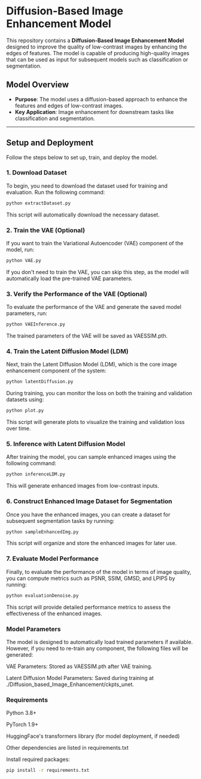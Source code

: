 # Diffusion-Based Image Enhancement Model

This repository contains a **Diffusion-Based Image Enhancement Model** designed to improve the quality of low-contrast images by enhancing the edges of features. The model is capable of producing high-quality images that can be used as input for subsequent models such as classification or segmentation.

## Model Overview

- **Purpose**: The model uses a diffusion-based approach to enhance the features and edges of low-contrast images.
- **Key Application**: Image enhancement for downstream tasks like classification and segmentation.

---

## Setup and Deployment

Follow the steps below to set up, train, and deploy the model.

### 1. Download Dataset

To begin, you need to download the dataset used for training and evaluation. Run the following command:

```bash
python extractDataset.py
```
This script will automatically download the necessary dataset.

### 2. Train the VAE (Optional)

If you want to train the Variational Autoencoder (VAE) component of the model, run:

```bash
python VAE.py
```
If you don't need to train the VAE, you can skip this step, as the model will automatically load the pre-trained VAE parameters.

### 3. Verify the Performance of the VAE (Optional)

To evaluate the performance of the VAE and generate the saved model parameters, run:

```bash
python VAEInference.py
```
The trained parameters of the VAE will be saved as VAESSIM.pth.

### 4. Train the Latent Diffusion Model (LDM)

Next, train the Latent Diffusion Model (LDM), which is the core image enhancement component of the system:

```bash
python latentDiffusion.py
```

During training, you can monitor the loss on both the training and validation datasets using:

```bash
python plot.py
```
This script will generate plots to visualize the training and validation loss over time.

### 5. Inference with Latent Diffusion Model

After training the model, you can sample enhanced images using the following command:

```bash
python inferenceLDM.py
```
This will generate enhanced images from low-contrast inputs.

### 6. Construct Enhanced Image Dataset for Segmentation

Once you have the enhanced images, you can create a dataset for subsequent segmentation tasks by running:

```bash
python sampleEnhancedImg.py
```

This script will organize and store the enhanced images for later use.

### 7. Evaluate Model Performance

Finally, to evaluate the performance of the model in terms of image quality, you can compute metrics such as PSNR, SSIM, GMSD, and LPIPS by running:

```bash
python evaluationDenoise.py
```
This script will provide detailed performance metrics to assess the effectiveness of the enhanced images.

### Model Parameters
The model is designed to automatically load trained parameters if available. However, if you need to re-train any component, the following files will be generated:

VAE Parameters: Stored as VAESSIM.pth after VAE training.

Latent Diffusion Model Parameters: Saved during training at ./Diffusion_based_Image_Enhancement/ckpts_unet.

### Requirements

Python 3.8+

PyTorch 1.9+

HuggingFace's transformers library (for model deployment, if needed)

Other dependencies are listed in requirements.txt

Install required packages:
```bash
pip install -r requirements.txt
```

